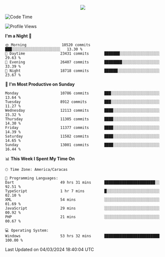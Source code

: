 <p align="center">
  <a href="http://www.github.com/thevacs">
    <img src="https://github-readme-streak-stats.herokuapp.com/?user=thevacs&stroke=ffffff&background=1c1917&ring=0891b2&fire=0891b2&currStreakNum=ffffff&currStreakLabel=0891b2&sideNums=ffffff&sideLabels=ffffff&dates=ffffff&hide_border=true" />
  </a>
</p>

<!--START_SECTION:waka-->
![Code Time](http://img.shields.io/badge/Code%20Time-2%2C102%20hrs%2031%20mins-blue)

![Profile Views](http://img.shields.io/badge/Profile%20Views-0-blue)

**I'm a Night 🦉** 

```text
🌞 Morning                10520 commits       ███░░░░░░░░░░░░░░░░░░░░░░   13.30 % 
🌆 Daytime                23431 commits       ███████░░░░░░░░░░░░░░░░░░   29.63 % 
🌃 Evening                26407 commits       ████████░░░░░░░░░░░░░░░░░   33.39 % 
🌙 Night                  18718 commits       ██████░░░░░░░░░░░░░░░░░░░   23.67 % 
```
📅 **I'm Most Productive on Sunday** 

```text
Monday                   10786 commits       ███░░░░░░░░░░░░░░░░░░░░░░   13.64 % 
Tuesday                  8912 commits        ███░░░░░░░░░░░░░░░░░░░░░░   11.27 % 
Wednesday                12113 commits       ████░░░░░░░░░░░░░░░░░░░░░   15.32 % 
Thursday                 11305 commits       ████░░░░░░░░░░░░░░░░░░░░░   14.30 % 
Friday                   11377 commits       ████░░░░░░░░░░░░░░░░░░░░░   14.39 % 
Saturday                 11582 commits       ████░░░░░░░░░░░░░░░░░░░░░   14.65 % 
Sunday                   13001 commits       ████░░░░░░░░░░░░░░░░░░░░░   16.44 % 
```


📊 **This Week I Spent My Time On** 

```text
🕑︎ Time Zone: America/Caracas

💬 Programming Languages: 
Dart                     49 hrs 31 mins      ███████████████████████░░   92.51 % 
TypeScript               1 hr 7 mins         █░░░░░░░░░░░░░░░░░░░░░░░░   02.10 % 
XML                      54 mins             ░░░░░░░░░░░░░░░░░░░░░░░░░   01.69 % 
JavaScript               29 mins             ░░░░░░░░░░░░░░░░░░░░░░░░░   00.92 % 
PHP                      21 mins             ░░░░░░░░░░░░░░░░░░░░░░░░░   00.67 % 

💻 Operating System: 
Windows                  53 hrs 32 mins      █████████████████████████   100.00 % 
```


 Last Updated on 04/03/2024 18:40:04 UTC
<!--END_SECTION:waka-->
